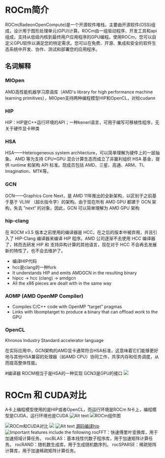 # ROCm简介 #
ROCm(RadeonOpenCompute)是一个开源软件堆栈，主要由开源软件(OSS)组成，设计用于图形处理单元(GPU)计算。ROCm由一组驱动程序、开发工具和api组成，支持从低级内核到最终用户应用程序的GPU编程。使用ROCm，您可以自定义GPU软件以满足您的特定需求。您可以在免费、开源、集成和安全的软件生态系统中开发、协作、测试和部署您的应用程序。
## 名词解释 ##
### MIOpen ##
AMD高性能机器学习原语库（AMD's library for high performance machine learning primitives），MIOpen支持两种编程模型HIP和OpenCL，对标cudann
### HIP ###
HIP：HIP是C++运行环境的API；一种kenerl语言，可用于编写可移植性程序，无关于硬件显卡种类
### HSA ###
HSA——Heterogeneous system architecture，可以简单理解为硬件上的一层抽象。 AMD 等为支持 CPU+GPU 混合计算生态而成立了非赢利组织 HSA 基金，提供 runtime 和架构 API 标准。现成员包括 AMD、三星、高通、ARM、TI、Imagination、MTK等。
### GCN ###
GCN——Graphics Core Next，是 AMD 11年推出的全新架构，以区别于之前基于基于 VLIW （超长指令字）的架构。由于现在所有 AMD GPU 都建于 GCN 架构，失去 ”next“ 的对象，因此，GCN 可以简单理解为 AMD GPU 架构
### hip-clang ###
在 ROCM v3.5 版本之前使用的编译器是 HCC，在之后的版本中被弃用，并且引入了 HIP-Clang 编译器来编译 HIP 程序。AMD 公司逐渐不去使用 HCC 编译器了，转而去研发 HIP 和 支持异构计算的其他语言，现在对于 HCC 不会再去发展新的特性了，也不会去维护了。
* 编译HIP代码
* hcc是clang的一种fork
* It understands HIP and emits AMDGCN in the resulting
binary
* hipcc -> hcc (clang) -> amdgcn
* All the x86 pieces are dealt with in the same way
### AOMP (AMD OpenMP Compiler) ### 
* Compiles C/C++ code with OpenMP “target” pragmas
* Links with libomptarget to produce a binary that can offload work to the GPU
### OpenCL ###
Khronos Industry Standard accelerator language 


在实际应用中，GCN架构的AMD显卡通常符合HSA标准，这意味着它们能够更好地与其他HSA兼容的处理器（如AMD CPU）协同工作，共享内存和任务调度，从而提高整体性能。

#编译器
ROCM相当于是HSA的一种实现
GCN3是GPU的接口
![](images/ROCM_STACK.png)
# ROCm 和 CUDA对比 #
A卡上编程模型使用的是HIP或者OpenCL，而运行环境是ROCm
N卡上，编程模型是CUDA，运行环境也是CUDA
![Alt text](image.png)
![ROCm组件图](https://img-blog.csdnimg.cn/img_convert/c0467c6deeeba471e95614c8056c07c4.png)

![ROCm和CUDA对比](images/ROCm和CUDA对比.png)
![](https://img-blog.csdnimg.cn/565e5712981b461e8dda29a7c67687ca.png)
![Alt text](image-1.png)
[源码编译hip](https://rocm.docs.amd.com/projects/HIP/en/latest/developer_guide/build.html)
![Important features include the following](https://img-blog.csdnimg.cn/d6a07744f4554ae68c85bbf0c27bb521.png)
    rocFFT：快速傅里叶变换库，用于加速频域计算任务。
    rocBLAS：基本线性代数子程序库，用于加速矩阵计算任务。
    rocRAND：随机数生成库，用于生成随机数序列。
    rocSPARSE：稀疏矩阵计算库，用于加速稀疏矩阵计算任务。